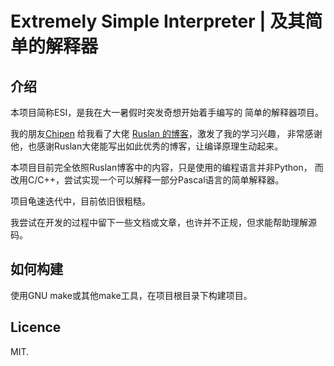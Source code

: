 <!--
 * @Author       : Daniel_Elendeer
 * @Date         : 2020-10-25 15:22:22
 * @LastEditors  : Daniel_Elendeer
 * @LastEditTime : 2021-03-11 16:43:44
 * @Description  :
-->

# Extremely Simple Interpreter | 及其简单的解释器

## 介绍

本项目简称ESI，是我在大一暑假时突发奇想开始着手编写的
简单的解释器项目。

我的朋友[Chipen](https://github.com/zsiothsu) 给我看了大佬
[Ruslan 的博客](https://ruslanspivak.com/lsbasi-part1/)，激发了我的学习兴趣，
非常感谢他，也感谢Ruslan大佬能写出如此优秀的博客，让编译原理生动起来。

本项目目前完全依照Ruslan博客中的内容，只是使用的编程语言并非Python，
而改用C/C++，尝试实现一个可以解释一部分Pascal语言的简单解释器。

项目龟速迭代中，目前依旧很粗糙。

我尝试在开发的过程中留下一些文档或文章，也许并不正规，但求能帮助理解源码。

## 如何构建

使用GNU make或其他make工具，在项目根目录下构建项目。

## Licence

MIT.
